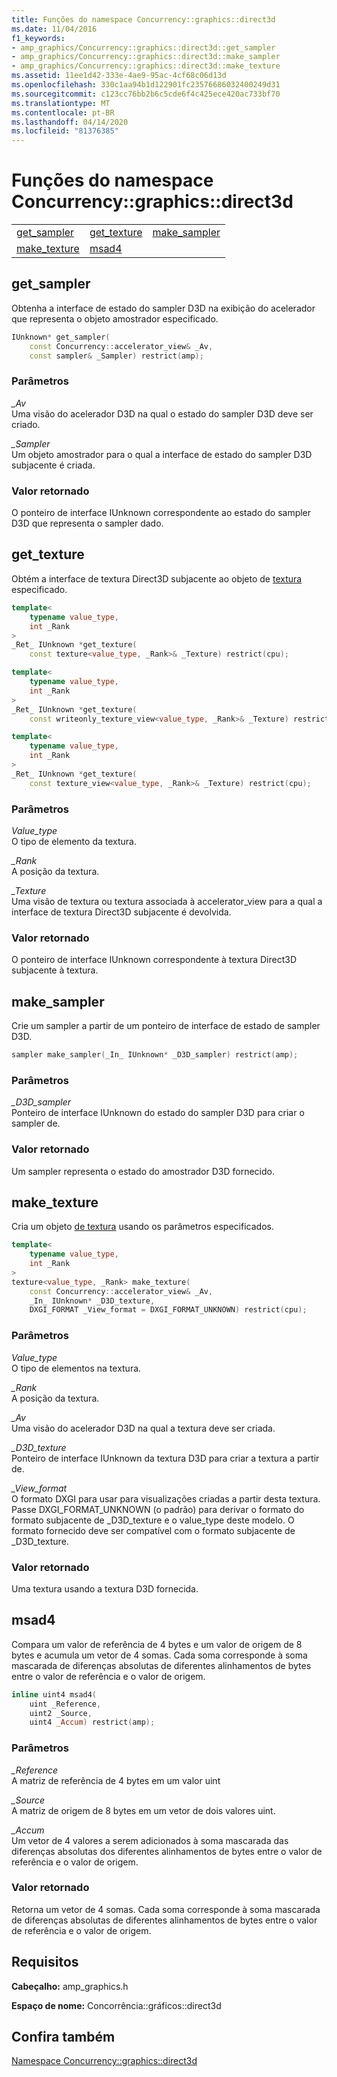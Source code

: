 ```yaml
---
title: Funções do namespace Concurrency::graphics::direct3d
ms.date: 11/04/2016
f1_keywords:
- amp_graphics/Concurrency::graphics::direct3d::get_sampler
- amp_graphics/Concurrency::graphics::direct3d::make_sampler
- amp_graphics/Concurrency::graphics::direct3d::make_texture
ms.assetid: 11ee1d42-333e-4ae9-95ac-4cf68c06d13d
ms.openlocfilehash: 330c1aa94b1d122901fc23576686032400249d31
ms.sourcegitcommit: c123cc76bb2b6c5cde6f4c425ece420ac733bf70
ms.translationtype: MT
ms.contentlocale: pt-BR
ms.lasthandoff: 04/14/2020
ms.locfileid: "81376385"
---
```

# <a name="concurrencygraphicsdirect3d-namespace-functions"></a>Funções do namespace Concurrency::graphics::direct3d

||||
|-|-|-|
|[get_sampler](#get_sampler)|[get_texture](#get_texture)|[make_sampler](#make_sampler)|
|[make_texture](#make_texture)|[msad4](#msad4)|

## <a name="get_sampler"></a><a name="get_sampler"></a>get_sampler

Obtenha a interface de estado do sampler D3D na exibição do acelerador que representa o objeto amostrador especificado.

```cpp
IUnknown* get_sampler(
    const Concurrency::accelerator_view& _Av,
    const sampler& _Sampler) restrict(amp);
```

### <a name="parameters"></a>Parâmetros

*_Av*<br/>
Uma visão do acelerador D3D na qual o estado do sampler D3D deve ser criado.

*_Sampler*<br/>
Um objeto amostrador para o qual a interface de estado do sampler D3D subjacente é criada.

### <a name="return-value"></a>Valor retornado

O ponteiro de interface IUnknown correspondente ao estado do sampler D3D que representa o sampler dado.

## <a name="get_texture"></a><a name="get_texture"></a>get_texture

Obtém a interface de textura Direct3D subjacente ao objeto de [textura](texture-class.md) especificado.

```cpp
template<
    typename value_type,
    int _Rank
>
_Ret_ IUnknown *get_texture(
    const texture<value_type, _Rank>& _Texture) restrict(cpu);

template<
    typename value_type,
    int _Rank
>
_Ret_ IUnknown *get_texture(
    const writeonly_texture_view<value_type, _Rank>& _Texture) restrict(cpu);

template<
    typename value_type,
    int _Rank
>
_Ret_ IUnknown *get_texture(
    const texture_view<value_type, _Rank>& _Texture) restrict(cpu);
```

### <a name="parameters"></a>Parâmetros

*Value_type*<br/>
O tipo de elemento da textura.

*_Rank*<br/>
A posição da textura.

*_Texture*<br/>
Uma visão de textura ou textura associada à accelerator_view para a qual a interface de textura Direct3D subjacente é devolvida.

### <a name="return-value"></a>Valor retornado

O ponteiro de interface IUnknown correspondente à textura Direct3D subjacente à textura.

## <a name="make_sampler"></a><a name="make_sampler"></a>make_sampler

Crie um sampler a partir de um ponteiro de interface de estado de sampler D3D.

```cpp
sampler make_sampler(_In_ IUnknown* _D3D_sampler) restrict(amp);
```

### <a name="parameters"></a>Parâmetros

*_D3D_sampler*<br/>
Ponteiro de interface IUnknown do estado do sampler D3D para criar o sampler de.

### <a name="return-value"></a>Valor retornado

Um sampler representa o estado do amostrador D3D fornecido.

## <a name="make_texture"></a><a name="make_texture"></a>make_texture

Cria um objeto [de textura](texture-class.md) usando os parâmetros especificados.

```cpp
template<
    typename value_type,
    int _Rank
>
texture<value_type, _Rank> make_texture(
    const Concurrency::accelerator_view& _Av,
    _In_ IUnknown* _D3D_texture,
    DXGI_FORMAT _View_format = DXGI_FORMAT_UNKNOWN) restrict(cpu);
```

### <a name="parameters"></a>Parâmetros

*Value_type*<br/>
O tipo de elementos na textura.

*_Rank*<br/>
A posição da textura.

*_Av*<br/>
Uma visão do acelerador D3D na qual a textura deve ser criada.

*_D3D_texture*<br/>
Ponteiro de interface IUnknown da textura D3D para criar a textura a partir de.

*_View_format*<br/>
O formato DXGI para usar para visualizações criadas a partir desta textura. Passe DXGI_FORMAT_UNKNOWN (o padrão) para derivar o formato do formato subjacente de _D3D_texture e o value_type deste modelo. O formato fornecido deve ser compatível com o formato subjacente de _D3D_texture.

### <a name="return-value"></a>Valor retornado

Uma textura usando a textura D3D fornecida.

## <a name="msad4"></a><a name="msad4"></a>msad4

Compara um valor de referência de 4 bytes e um valor de origem de 8 bytes e acumula um vetor de 4 somas. Cada soma corresponde à soma mascarada de diferenças absolutas de diferentes alinhamentos de bytes entre o valor de referência e o valor de origem.

```cpp
inline uint4 msad4(
    uint _Reference,
    uint2 _Source,
    uint4 _Accum) restrict(amp);
```

### <a name="parameters"></a>Parâmetros

*_Reference*<br/>
A matriz de referência de 4 bytes em um valor uint

*_Source*<br/>
A matriz de origem de 8 bytes em um vetor de dois valores uint.

*_Accum*<br/>
Um vetor de 4 valores a serem adicionados à soma mascarada das diferenças absolutas dos diferentes alinhamentos de bytes entre o valor de referência e o valor de origem.

### <a name="return-value"></a>Valor retornado

Retorna um vetor de 4 somas. Cada soma corresponde à soma mascarada de diferenças absolutas de diferentes alinhamentos de bytes entre o valor de referência e o valor de origem.

## <a name="requirements"></a>Requisitos

**Cabeçalho:** amp_graphics.h

**Espaço de nome:** Concorrência::gráficos::direct3d

## <a name="see-also"></a>Confira também

[Namespace Concurrency::graphics::direct3d](concurrency-graphics-direct3d-namespace.md)
